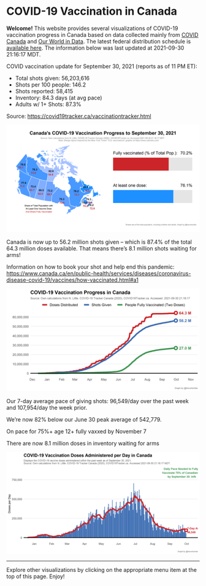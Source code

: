 COVID-19 Vaccination in Canada
==============================

**Welcome!** This website provides several visualizations of COVID-19
vaccination progress in Canada based on data collected mainly from
[COVID Canada](https://covid19tracker.ca/vaccinationtracker.html) and
[Our World in Data](https://ourworldindata.org/covid-vaccinations). The
latest federal distribution schedule is [available
here](https://www.canada.ca/en/public-health/services/diseases/2019-novel-coronavirus-infection/prevention-risks/covid-19-vaccine-treatment/vaccine-rollout.html).
The information below was last updated at 2021-09-30 21:16:17 MDT.

COVID vaccination update for September 30, 2021 (reports as of 11 PM
ET):

-   Total shots given: 56,203,616
-   Shots per 100 people: 146.2
-   Shots reported: 58,415
-   Inventory: 84.3 days (at avg pace)
-   Adults w/ 1+ Shots: 87.3%

Source:
<a href="https://covid19tracker.ca/vaccinationtracker.html" class="uri">https://covid19tracker.ca/vaccinationtracker.html</a>

![](Plots/plot_main.png)

Canada is now up to 56.2 million shots given – which is 87.4% of the
total 64.3 million doses available. That means there’s 8.1 million shots
waiting for arms!

Information on how to book your shot and help end this pandemic:
<a href="https://www.canada.ca/en/public-health/services/diseases/coronavirus-disease-covid-19/vaccines/how-vaccinated.html#a1" class="uri">https://www.canada.ca/en/public-health/services/diseases/coronavirus-disease-covid-19/vaccines/how-vaccinated.html#a1</a>

![](Plots/plot_total.png)

Our 7-day average pace of giving shots: 96,549/day over the past week
and 107,954/day the week prior.

We’re now 82% below our June 30 peak average of 542,779.

On pace for 75%+ age 12+ fully vaxxed by November 7

There are now 8.1 million doses in inventory waiting for arms

![](Plots/pace_national.png)

------------------------------------------------------------------------

Explore other visualizations by clicking on the appropriate menu item at
the top of this page. Enjoy!

